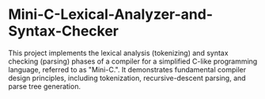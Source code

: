 # Mini-C-Lexical-Analyzer-and-Syntax-Checker
This project implements the lexical analysis (tokenizing) and syntax checking (parsing) phases of a compiler for a simplified C-like programming language, referred to as "Mini-C.". It demonstrates fundamental compiler design principles, including tokenization, recursive-descent parsing, and parse tree generation.
